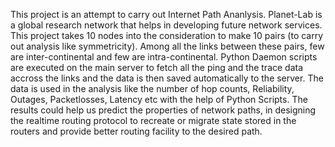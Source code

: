 This project is an attempt to carry out Internet Path Ananlysis. Planet-Lab is a global research network that helps in developing future network services. This project takes 10 nodes into the consideration to make 10 pairs (to carry out analysis like symmetricity). Among all the links between these pairs, few are inter-continental and few are intra-continental. Python Daemon scripts are executed on the main server to fetch all the ping and the trace data accross the links and the data is then saved automatically to the server. The data is used in the analysis like the number of hop counts, Reliability, Outages, Packetlosses, Latency etc with the help of Python Scripts. The results could help us predict the properties of network paths, in designing the realtime routing protocol to recreate or migrate state stored in the routers and provide better routing facility to the desired path.  
